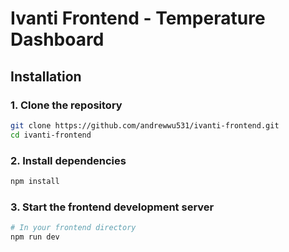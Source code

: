 # Ivanti Frontend - Temperature Dashboard

## Installation

### 1. Clone the repository

```bash
git clone https://github.com/andrewwu531/ivanti-frontend.git
cd ivanti-frontend
```

### 2. Install dependencies

```bash
npm install
```

### 3. Start the frontend development server

```bash
# In your frontend directory
npm run dev
```
